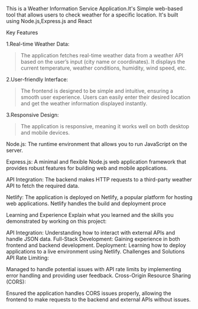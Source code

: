 This is a Weather Information Service Application.It's Simple web-based tool that allows users to check weather for a specific location.
It's built using Node.js,Express.js and React 

Key Features

1.Real-time Weather Data:
> The application fetches real-time weather data from a weather API based on the user’s input (city name or coordinates).
> It displays the current temperature, weather conditions, humidity, wind speed, etc.

2.User-friendly Interface:
> The frontend is designed to be simple and intuitive, ensuring a smooth user experience.
> Users can easily enter their desired location and get the weather information displayed instantly.

3.Responsive Design:
> The application is responsive, meaning it works well on both desktop and mobile devices.

Node.js: The runtime environment that allows you to run JavaScript on the server.

Express.js: A minimal and flexible Node.js web application framework that provides robust features for building web and mobile applications.

API Integration: The backend makes HTTP requests to a third-party weather API to fetch the required data.


Netlify:
The application is deployed on Netlify, a popular platform for hosting web applications.
Netlify handles the build and deployment proce

Learning and Experience
Explain what you learned and the skills you demonstrated by working on this project:

API Integration: Understanding how to interact with external APIs and handle JSON data.
Full-Stack Development: Gaining experience in both frontend and backend development.
Deployment: Learning how to deploy applications to a live environment using Netlify.
Challenges and Solutions
API Rate Limiting:

Managed to handle potential issues with API rate limits by implementing error handling and providing user feedback.
Cross-Origin Resource Sharing (CORS):

Ensured the application handles CORS issues properly, allowing the frontend to make requests to the backend and external APIs without issues.
